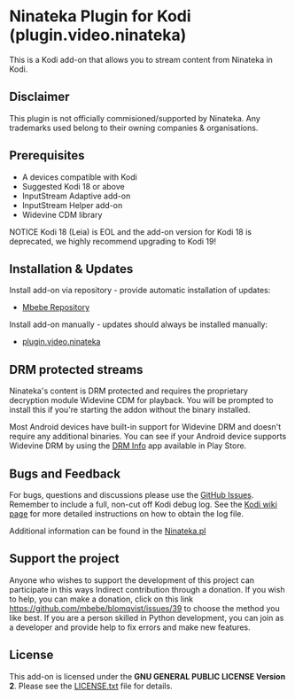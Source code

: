 # Ninateka Plugin for Kodi (plugin.video.ninateka) #

This is a Kodi add-on that allows you to stream content from Ninateka in Kodi.



## Disclaimer ##

This plugin is not officially commisioned/supported by Ninateka.
Any trademarks used belong to their owning companies & organisations.



## Prerequisites ##

 * A devices compatible with Kodi 
 * Suggested Kodi 18 or above 
 * InputStream Adaptive add-on
 * InputStream Helper add-on
 * Widevine CDM library
 

NOTICE Kodi 18 (Leia) is EOL and the add-on version for Kodi 18 is deprecated, we highly recommend upgrading to Kodi 19!



## Installation & Updates ##

Install add-on via repository - provide automatic installation of updates:

- [Mbebe Repository](https://mbebe.github.io/blomqvist/)

Install add-on manually - updates should always be installed manually:

- [plugin.video.ninateka](https://github.com/zuzia-dev/plugin.video.ninateka/archive/refs/tags/1.7.1.zip)


## DRM protected streams ##


Ninateka's content is DRM protected and requires the proprietary decryption module Widevine CDM for playback. You will be prompted to install this if you're starting the addon without the binary installed.

Most Android devices have built-in support for Widevine DRM and doesn't require any additional binaries. You can see if your Android device supports Widevine DRM by using the [DRM Info](https://play.google.com/store/apps/details?id=com.androidfung.drminfo) app available in Play Store.



## Bugs and Feedback ##

For bugs, questions and discussions please use the  [GitHub Issues](https://github.com/zuzia-dev/plugin.video.ninateka/issues). Remember to include a full, non-cut off Kodi debug log. See the [Kodi wiki page](http://kodi.wiki/view/Log_file/Advanced) for more detailed instructions on how to obtain the log file.



Additional information can be found in the [Ninateka.pl](https://ninateka.pl/)



## Support the project ##

Anyone who wishes to support the development of this project can participate in this ways
Indirect contribution through a donation. If you wish to help, you can make a donation, click on this link https://github.com/mbebe/blomqvist/issues/39 to choose the method you like best. If you are a person skilled in Python development, you can join as a developer and provide help to fix errors and make new features.



## License ##

This add-on is licensed under the **GNU GENERAL PUBLIC LICENSE Version 2**. Please see the [LICENSE.txt](LICENSE.txt) file for details.


